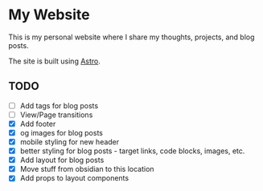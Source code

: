 # My Website

This is my personal website where I share my thoughts, projects, and blog posts. 

The site is built using [Astro](https://astro.build/).


## TODO

- [ ] Add tags for blog posts
- [ ] View/Page transitions
- [X] Add footer
- [X] og images for blog posts
- [X] mobile styling for new header
- [X] better styling for blog posts - target links, code blocks, images, etc.
- [X] Add layout for blog posts
- [X] Move stuff from obsidian to this location
- [X] Add props to layout components
